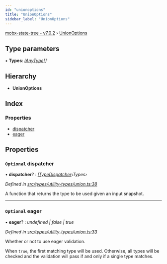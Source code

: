 ```yaml
---
id: "unionoptions"
title: "UnionOptions"
sidebar_label: "UnionOptions"
---
```


[mobx-state-tree - v7.0.2](../index.md) › [UnionOptions](unionoptions.md)

## Type parameters

▪ **Types**: *[IAnyType](ianytype.md)[]*

## Hierarchy

* **UnionOptions**

## Index

### Properties

* [dispatcher](unionoptions.md#optional-dispatcher)
* [eager](unionoptions.md#optional-eager)

## Properties

### `Optional` dispatcher

• **dispatcher**? : *[ITypeDispatcher](../index.md#itypedispatcher)‹Types›*

*Defined in [src/types/utility-types/union.ts:38](https://github.com/mobxjs/mobx-state-tree/blob/84c63895/src/types/utility-types/union.ts#L38)*

A function that returns the type to be used given an input snapshot.

___

### `Optional` eager

• **eager**? : *undefined | false | true*

*Defined in [src/types/utility-types/union.ts:33](https://github.com/mobxjs/mobx-state-tree/blob/84c63895/src/types/utility-types/union.ts#L33)*

Whether or not to use eager validation.

When `true`, the first matching type will be used. Otherwise, all types will be checked and the
validation will pass if and only if a single type matches.

